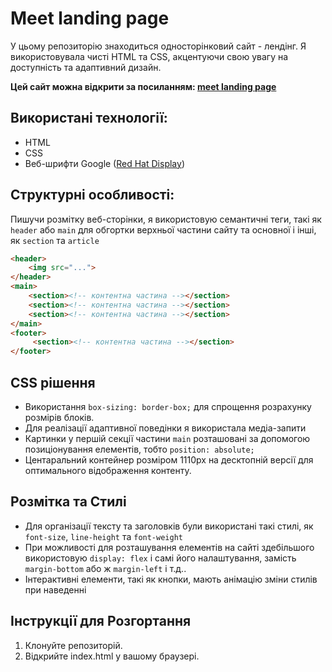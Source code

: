 # Meet landing page

У цьому репозиторію знаходиться односторінковий сайт - лендінг. Я використовувала чисті HTML та CSS, акцентуючи свою увагу на доступність та адаптивний дизайн. 

**Цей сайт можна відкрити за посиланням: [meet landing page](https://maryana-kaduk.github.io/meet-landing-page/)**

## Використані технології: 

- HTML
- CSS
- Веб-шрифти Google ([Red Hat Display](https://fonts.google.com/specimen/Red+Hat+Display?query=red+ha))

## Структурні особливості: 

Пишучи розмітку веб-сторінки, я використовую семантичні теги, такі як `header` або `main` для обгортки верхньої частини сайту та основної і інші, як `section` та `article`

```html
<header>
    <img src="...">
</header>
<main>
    <section><!-- контентна частина --></section>
    <section><!-- контентна частина --></section>
    <section><!-- контентна частина --></section>
</main>
<footer>
     <section><!-- контентна частина --></section>
</footer>
```

## CSS рішення

- Використання `box-sizing: border-box;` для спрощення розрахунку розмірів блоків.
- Для реалізації адаптивної поведінки я використала медіа-запити
- Картинки у першій секції частини `main` розташовані за допомогою позиціонування елементів, тобто `position: absolute;`
- Центаральний контейнер розміром 1110px на десктопній версії для оптимального відображення контенту. 

## Розмітка та Стилі 

- Для організації тексту та заголовків були використані такі стилі, як `font-size`, `line-height` та `font-weight`
- При можливості для розташування елементів на сайті здебільшого використовую `display: flex` і самі його налаштування, замість `margin-bottom` або ж `margin-left` і т.д..
- Інтерактивні елементи, такі як кнопки, мають анімацію зміни стилів при наведенні

## Інструкції для Розгортання

1. Клонуйте репозиторій.
2. Відкрийте index.html у вашому браузері.
